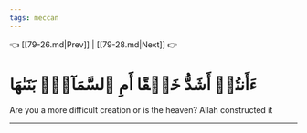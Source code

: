 ```yaml
---
tags: meccan
---
```


👈 [[79-26.md|Prev]] | [[79-28.md|Next]] 👉

# ءَأَنتُمۡ أَشَدُّ خَلۡقًا أَمِ ٱلسَّمَآءُۚ بَنَىٰهَا

Are you a more difficult creation or is the heaven? Allah constructed it

---


